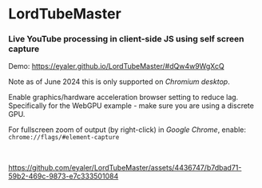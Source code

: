 # LordTubeMaster
### Live YouTube processing in client-side JS using self screen capture

Demo: https://eyaler.github.io/LordTubeMaster/#dQw4w9WgXcQ

Note as of June 2024 this is only supported on *Chromium desktop*.

Enable graphics/hardware acceleration browser setting to reduce lag.
Specifically for the WebGPU example - make sure you are using a discrete GPU.

For fullscreen zoom of output (by right-click) in *Google Chrome*, enable: `chrome://flags/#element-capture`

<br>

https://github.com/eyaler/LordTubeMaster/assets/4436747/b7dbad71-59b2-469c-9873-e7c333501084
